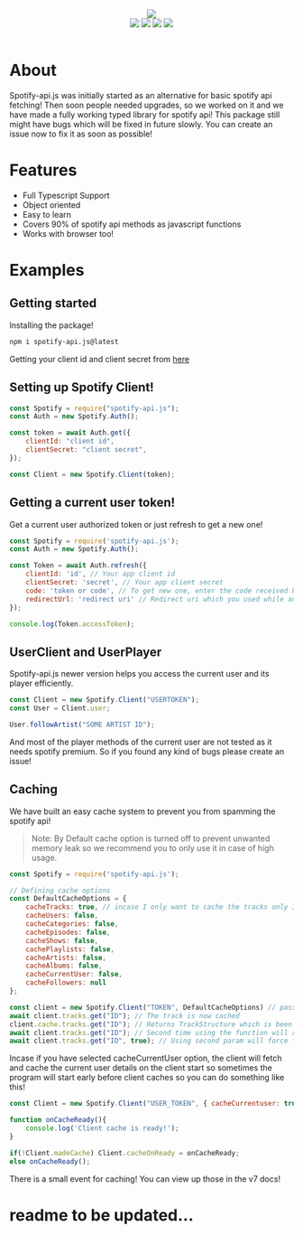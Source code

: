 <div align="center">
  <img src="https://media.discordapp.net/attachments/736466510888960020/760853915876327464/Sa.png?width=718&height=275"><br>
  <div>
    <a href="https://spotify-api.js.org"><img src="https://img.shields.io/badge/READ-DOCS-orange?style=for-the-badge"></a>
    <a href="https://github.com/spotify-api/spotify-api.js/"><img src="https://img.shields.io/github/repo-size/spotify-api/spotify-api.js?label=Size&style=for-the-badge"></a>
    <a href="https://www.npmjs.com/package/spotify-api.js"><img src="https://img.shields.io/npm/v/spotify-api.js?label=Version&style=for-the-badge"></a>
    <a href="https://discord.gg/FrduEZd"><img src="https://img.shields.io/discord/736099894963601438?label=Discord&style=for-the-badge"></a>
  </div><br>
</div>

# About

Spotify-api.js was initially started as an alternative for basic spotify api fetching! Then soon people needed upgrades, so we worked on it and we have made a fully working typed library for spotify api! This package still might have bugs which will be fixed in future slowly. You can create an issue now to fix it as soon as possible!

# Features 

- Full Typescript Support
- Object oriented
- Easy to learn
- Covers 90% of spotify api methods as javascript functions
- Works with browser too!

# Examples

## Getting started

Installing the package!

```sh
npm i spotify-api.js@latest
```

Getting your client id and client secret from [here](https://developer.spotify.com/dashboard/)

## Setting up Spotify Client!

```js
const Spotify = require("spotify-api.js");
const Auth = new Spotify.Auth();

const token = await Auth.get({
    clientId: "client id",
    clientSecret: "client secret",
});

const Client = new Spotify.Client(token);
```

## Getting a current user token!

Get a current user authorized token or just refresh to get a new one!

```js
const Spotify = require('spotify-api.js');
const Auth = new Spotify.Auth();

const Token = await Auth.refresh({
    clientId: 'id', // Your app client id
    clientSecret: 'secret', // Your app client secret
    code: 'token or code', // To get new one, enter the code received by spotify api or to refresh to get a new one, enter the refreshToken!
    redirectUrl: 'redirect uri' // Redirect uri which you used while auth, which is only for verification
});

console.log(Token.accessToken);
```

## UserClient and UserPlayer

Spotify-api.js newer version helps you access the current user and its player efficiently.

```js
const Client = new Spotify.Client("USERTOKEN");
const User = Client.user;

User.followArtist("SOME ARTIST ID");
```

And most of the player methods of the current user are not tested as it needs spotify premium. So if you found any kind of bugs please create an issue!

## Caching

We have built an easy cache system to prevent you from spamming the spotify api!

> Note: By Default cache option is turned off to prevent unwanted memory leak so we recommend you to only use it in case of high usage.

```js
const Spotify = require('spotify-api.js');

// Defining cache options
const DefaultCacheOptions = {
    cacheTracks: true, // incase I only want to cache the tracks only I will this to true
    cacheUsers: false,
    cacheCategories: false,
    cacheEpisodes: false,
    cacheShows: false,
    cachePlaylists: false,
    cacheArtists: false,
    cacheAlbums: false,
    cacheCurrentUser: false,
    cacheFollowers: null
};

const client = new Spotify.Client("TOKEN", DefaultCacheOptions) // passing the cache options
await client.tracks.get("ID"); // The track is now cached
client.cache.tracks.get("ID"); // Returns TrackStructure which is been fetched previously else will return null
await client.tracks.get("ID"); // Second time using the function will return cache one
await client.tracks.get("ID", true); // Using second param will force fetch instead of searching cache!
```

Incase if you have selected cacheCurrentUser option, the client will fetch and cache the current user details on the client start so sometimes the program will start early before client caches so you can do something like this!

```js
const Client = new Spotify.Client("USER_TOKEN", { cacheCurrentuser: true });

function onCacheReady(){
    console.log('Client cache is ready!');
}

if(!Client.madeCache) Client.cacheOnReady = onCacheReady;
else onCacheReady();
```

There is a small event for caching! You can view up those in the v7 docs!

# readme to be updated...